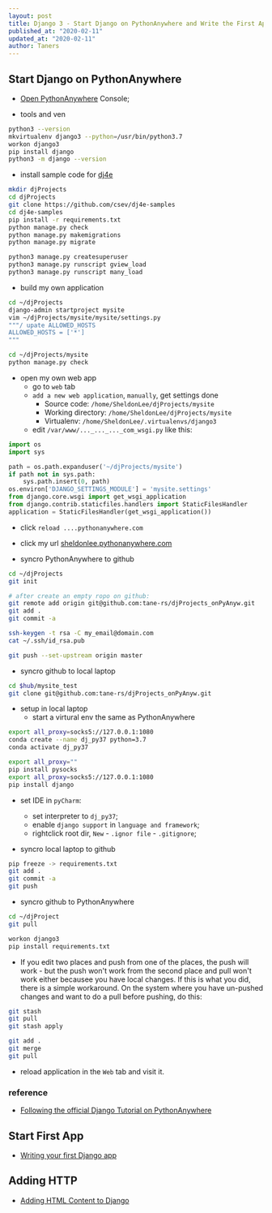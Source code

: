 ```yaml
---
layout: post
title: Django 3 - Start Django on PythonAnywhere and Write the First App
published_at: "2020-02-11"
updated_at: "2020-02-11"
author: Taners
---
```


## Start Django on PythonAnywhere

- [Open PythonAnywhere](https://www.pythonanywhere.com) Console;

- tools and ven

```bash
python3 --version
mkvirtualenv django3 --python=/usr/bin/python3.7
workon django3
pip install django
python3 -m django --version
```

- install sample code for [dj4e](https://www.dj4e.com/lessons)

```bash
mkdir djProjects
cd djProjects
git clone https://github.com/csev/dj4e-samples
cd dj4e-samples
pip install -r requirements.txt
python manage.py check
python manage.py makemigrations
python manage.py migrate

python3 manage.py createsuperuser
python3 manage.py runscript gview_load
python3 manage.py runscript many_load
```

- build my own application

```bash
cd ~/djProjects
django-admin startproject mysite
vim ~/djProjects/mysite/mysite/settings.py
"""/ upate ALLOWED_HOSTS
ALLOWED_HOSTS = ['*']
"""

cd ~/djProjects/mysite
python manage.py check
```

- open my own web app
  - go to `web` tab
  - `add a new web application`, `manually`, get settings done
    - Source code: `/home/SheldonLee/djProjects/mysite`
    - Working directory: `/home/SheldonLee/djProjects/mysite`
    - Virtualenv: `/home/SheldonLee/.virtualenvs/django3`
  - edit `/var/www/..._..._..._com_wsgi.py` like this:

```python
import os
import sys

path = os.path.expanduser('~/djProjects/mysite')
if path not in sys.path:
    sys.path.insert(0, path)
os.environ['DJANGO_SETTINGS_MODULE'] = 'mysite.settings'
from django.core.wsgi import get_wsgi_application
from django.contrib.staticfiles.handlers import StaticFilesHandler
application = StaticFilesHandler(get_wsgi_application())
```

  - click `reload ....pythonanywhere.com`

  - click my url [sheldonlee.pythonanywhere.com](http://sheldonlee.pythonanywhere.com/)

- syncro PythonAnywhere to github

```bash
cd ~/djProjects
git init

# after create an empty ropo on github:
git remote add origin git@github.com:tane-rs/djProjects_onPyAnyw.git
git add .
git commit -a

ssh-keygen -t rsa -C my_email@domain.com
cat ~/.ssh/id_rsa.pub

git push --set-upstream origin master
```
  
- syncro github to local laptop

```bash
cd $hub/mysite_test
git clone git@github.com:tane-rs/djProjects_onPyAnyw.git
```

- setup in local laptop
  - start a virtural env the same as PythonAnywhere

```bash
export all_proxy=socks5://127.0.0.1:1080
conda create --name dj_py37 python=3.7
conda activate dj_py37

export all_proxy=""
pip install pysocks
export all_proxy=socks5://127.0.0.1:1080
pip install django
```
  - set IDE in `pyCharm`:
    - set interpreter to `dj_py37`;
    - enable `django support` in `language and framework`;
    - rightclick root dir, `New` - `.ignor file` - `.gitignore`;

- syncro local laptop to github

```bash
pip freeze -> requirements.txt
git add .
git commit -a
git push
```

- syncro github to PythonAnywhere

```bash
cd ~/djProject
git pull

workon django3
pip install requirements.txt
```

  - If you edit two places and push from one of the places, the push will work - but the push won't work from the second place and pull won't work either becausee you have local changes. If this is what you did, there is a simple workaround. On the system where you have un-pushed changes and want to do a pull before pushing, do this:

```bash
git stash
git pull
git stash apply

git add .
git merge
git pull
```

- reload application in the `Web` tab and visit it.

### reference

- [Following the official Django Tutorial on PythonAnywhere](https://help.pythonanywhere.com/pages/FollowingTheDjangoTutorial/)

## Start First App

- [Writing your first Django app](https://docs.djangoproject.com/en/3.0/intro/tutorial01/)

## Adding HTTP

- [Adding HTML Content to Django](https://www.dj4e.com/assn/dj4e_html.md)